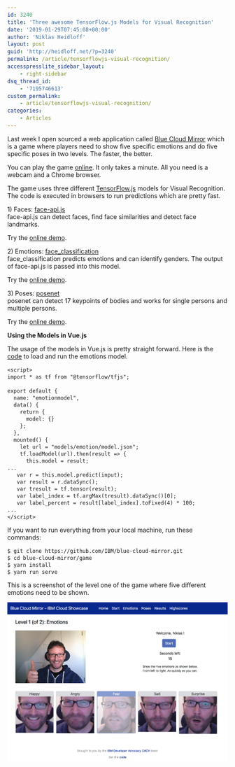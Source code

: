 ```yaml
---
id: 3240
title: 'Three awesome TensorFlow.js Models for Visual Recognition'
date: '2019-01-29T07:45:08+00:00'
author: 'Niklas Heidloff'
layout: post
guid: 'http://heidloff.net/?p=3240'
permalink: /article/tensorflowjs-visual-recognition/
accesspresslite_sidebar_layout:
    - right-sidebar
dsq_thread_id:
    - '7195746613'
custom_permalink:
    - article/tensorflowjs-visual-recognition/
categories:
    - Articles
---
```


Last week I open sourced a web application called [Blue Cloud Mirror](https://github.com/IBM/blue-cloud-mirror) which is a game where players need to show five specific emotions and do five specific poses in two levels. The faster, the better.

You can play the game [online](https://blue-cloud-mirror.mybluemix.net/emotions). It only takes a minute. All you need is a webcam and a Chrome browser.

The game uses three different [TensorFlow.js](https://js.tensorflow.org/) models for Visual Recognition. The code is executed in browsers to run predictions which are pretty fast.

1\) Faces: [face-api.js](https://github.com/justadudewhohacks/face-api.js)  
face-api.js can detect faces, find face similarities and detect face landmarks.

Try the [online demo](https://justadudewhohacks.github.io/face-api.js/webcam_face_tracking).

2\) Emotions: [face\_classification](https://github.com/oarriaga/face_classification)  
face\_classification predicts emotions and can identify genders. The output of face-api.js is passed into this model.

Try the [online demo](https://tupleblog.github.io/face-classification-js/webcam.html).

3\) Poses: [posenet](https://github.com/tensorflow/tfjs-models/tree/master/posenet)  
posenet can detect 17 keypoints of bodies and works for single persons and multiple persons.

Try the [online demo](https://storage.googleapis.com/tfjs-models/demos/posenet/camera.html).

**Using the Models in Vue.js**

The usage of the models in Vue.js is pretty straight forward. Here is the [code](https://github.com/IBM/blue-cloud-mirror/blob/master/game/src/components/EmotionModel.vue#L28) to load and run the emotions model.

```
<script>
import * as tf from "@tensorflow/tfjs";

export default {
  name: "emotionmodel",
  data() {
    return {
      model: {}
    };
  },
  mounted() {
    let url = "models/emotion/model.json";
    tf.loadModel(url).then(result => {
      this.model = result;
...
   var r = this.model.predict(input);
   var result = r.dataSync();
   var tresult = tf.tensor(result);
   var label_index = tf.argMax(tresult).dataSync()[0];
   var label_percent = result[label_index].toFixed(4) * 100;
...
</script>
```

If you want to run everything from your local machine, run these commands:

```
$ git clone https://github.com/IBM/blue-cloud-mirror.git
$ cd blue-cloud-mirror/game
$ yarn install
$ yarn run serve
```

This is a screenshot of the level one of the game where five different emotions need to be shown.

[![image](/assets/img/2019/01/game-emotions.png)](/assets/img/2019/01/game-emotions.png)